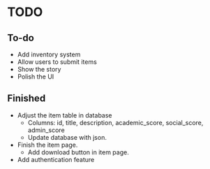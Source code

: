 # TODO

## To-do

- Add inventory system
- Allow users to submit items
- Show the story
- Polish the UI

## Finished

- Adjust the item table in database
  - Columns: id, title, description, academic_score, social_score, admin_score
  - Update database with json.
- Finish the item page.
  - Add download button in item page.
- Add authentication feature
